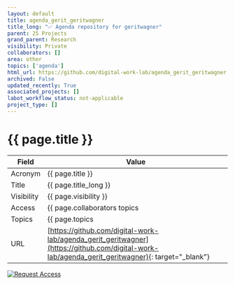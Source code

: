 ```yaml
---
layout: default
title: agenda_gerit_geritwagner
title_long: "✅ Agenda repository for geritwagner"
parent: 25 Projects
grand_parent: Research
visibility: Private
collaborators: []
area: other
topics: ['agenda']
html_url: https://github.com/digital-work-lab/agenda_gerit_geritwagner
archived: False
updated_recently: True
associated_projects: []
labot_workflow_status: not-applicable
project_type: []
---
```


# {{ page.title }}

Field               | Value
------------------- | ----------------------------------
Acronym             | {{ page.title }}
Title               | {{ page.title_long }}
Visibility          | {{ page.visibility }}
Access              | {{ page.collaborators topics | join: ", "}}
Topics              | {{ page.topics | join: ", " }}
URL                 | [https://github.com/digital-work-lab/agenda_gerit_geritwagner](https://github.com/digital-work-lab/agenda_gerit_geritwagner){: target="_blank"}

[![Request Access](https://img.shields.io/badge/Request-Access-blue?style=for-the-badge)](https://github.com/digital-work-lab/handbook/issues/new?assignees=geritwagner&labels=access+request&template=request-repo-access.md&title=%5BAccess+Request%5D+Request+for+access+to+repository)
